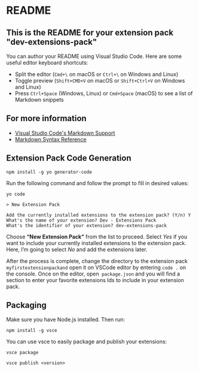 # README

## This is the README for your extension pack "dev-extensions-pack"

You can author your README using Visual Studio Code.  Here are some useful editor keyboard shortcuts:

* Split the editor (`Cmd+\` on macOS or `Ctrl+\` on Windows and Linux)
* Toggle preview (`Shift+CMD+V` on macOS or `Shift+Ctrl+V` on Windows and Linux)
* Press `Ctrl+Space` (Windows, Linux) or `Cmd+Space` (macOS) to see a list of Markdown snippets

## For more information

* [Visual Studio Code's Markdown Support](http://code.visualstudio.com/docs/languages/markdown)
* [Markdown Syntax Reference](https://help.github.com/articles/markdown-basics/)

## Extension Pack Code Generation

```
npm install -g yo generator-code
```


Run the following command and follow the prompt to fill in desired values:

```
yo code

> New Extension Pack

Add the currently installed extensions to the extension pack? (Y/n) Y 
What's the name of your extension? Dev - Extensions Pack 
What's the identifier of your extension? dev-extensions-pack 

```


Choose **“New Extension Pack”** from the list to proceed. Select *Yes* if you want to include your currently installed extensions to the extension pack. Here, I’m going to select *No* and add the extensions later.


After the process is complete, change the directory to the extension pack `myfirstextensionpackand` open it on VSCode editor by entering `code .` on the console. Once on the editor, open` package.json` and you will find a section to enter your favorite extensions Ids to include in your extension pack.

## Packaging

Make sure you have Node.js installed. Then run:

`npm install -g vsce`

You can use vsce to easily package and publish your extensions:

```
vsce package

vsce publish <version>
```
